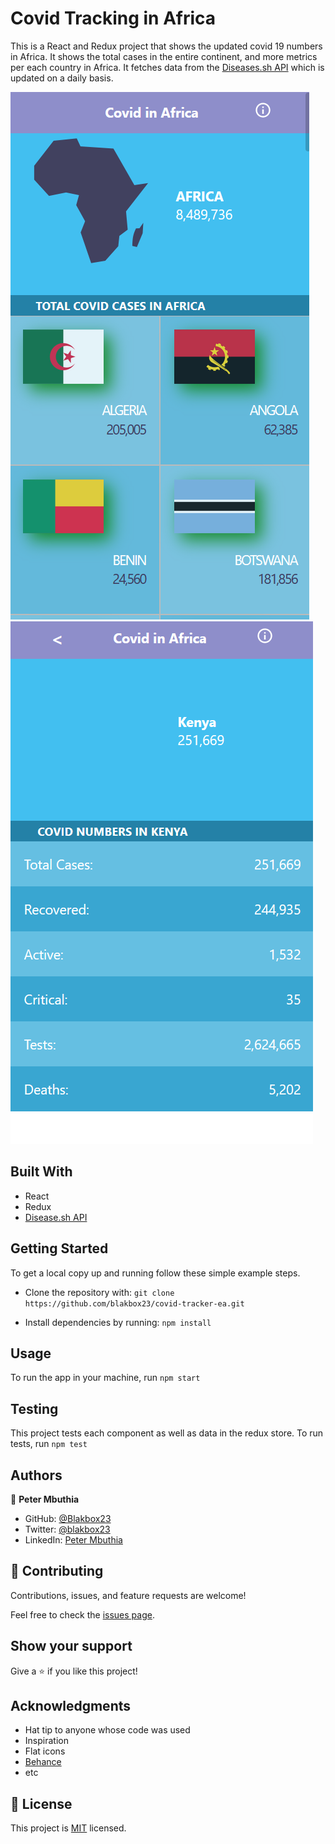 # Covid Tracking in Africa

This is a React and Redux project that shows the updated covid 19 numbers in Africa. It shows the total cases in the entire continent, and more metrics per each country in Africa. It fetches data from the [Diseases.sh API](https://disease.sh/) which is updated on a daily basis. 

 ![Home](./src/assets/Capture.PNG) ![Details](./src/assets/Details.png)


## Built With

- React
- Redux
- [Disease.sh API](https://disease.sh/)



## Getting Started

To get a local copy up and running follow these simple example steps.
- Clone the repository with:
`git clone https://github.com/blakbox23/covid-tracker-ea.git`

- Install dependencies by running:
`npm install`


## Usage
To run the app in your machine, run `npm start`

## Testing
This project tests each component as well as data in the redux store.
To run tests, run `npm test`

## Authors

👤 **Peter Mbuthia**

- GitHub: [@Blakbox23](https://github.com/blakbox23)
- Twitter: [@blakbox23](https://twitter.com/blakbox23)
- LinkedIn: [Peter Mbuthia](https://www.linkedin.com/in/peter-mbuthia)


## 🤝 Contributing

Contributions, issues, and feature requests are welcome!

Feel free to check the [issues page](https://github.com/blakbox23/covid-tracker-ea/issues).

## Show your support

Give a ⭐️ if you like this project!

## Acknowledgments

- Hat tip to anyone whose code was used
- Inspiration
- Flat icons
- [Behance](https://www.behance.net/gallery/31579789/Ballhead-App-(Free-PSDs))
- etc

## 📝 License

This project is [MIT](./MIT.md) licensed.
